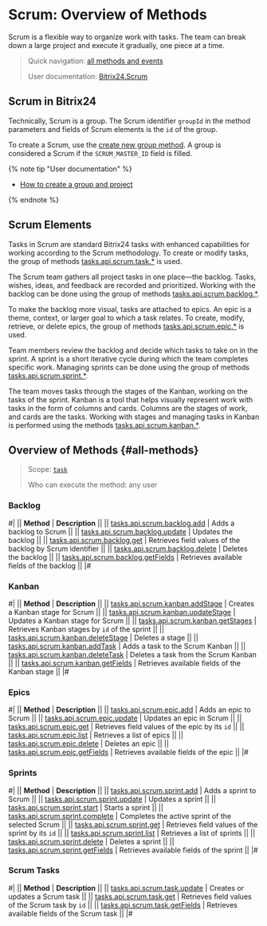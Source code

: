 # Scrum: Overview of Methods

Scrum is a flexible way to organize work with tasks. The team can break down a large project and execute it gradually, one piece at a time.

> Quick navigation: [all methods and events](#all-methods) 
> 
> User documentation: [Bitrix24.Scrum](https://helpdesk.bitrix24.com/open/14786248/)

## Scrum in Bitrix24

Technically, Scrum is a group. The Scrum identifier `groupId` in the method parameters and fields of Scrum elements is the `id` of the group.

To create a Scrum, use the [create new group method](../sonet-group-create.md). A group is considered a Scrum if the `SCRUM_MASTER_ID` field is filled.

{% note tip "User documentation" %}

- [How to create a group and project](https://helpdesk.bitrix24.com/open/22796428/)

{% endnote %}

## Scrum Elements

Tasks in Scrum are standard Bitrix24 tasks with enhanced capabilities for working according to the Scrum methodology. To create or modify tasks, the group of methods [tasks.api.scrum.task.*](./task/index.md) is used.

The Scrum team gathers all project tasks in one place—the backlog. Tasks, wishes, ideas, and feedback are recorded and prioritized. Working with the backlog can be done using the group of methods [tasks.api.scrum.backlog.*](./backlog/index.md).

To make the backlog more visual, tasks are attached to epics. An epic is a theme, context, or larger goal to which a task relates. To create, modify, retrieve, or delete epics, the group of methods [tasks.api.scrum.epic.*](./epic/index.md) is used.

Team members review the backlog and decide which tasks to take on in the sprint. A sprint is a short iterative cycle during which the team completes specific work. Managing sprints can be done using the group of methods [tasks.api.scrum.sprint.*](./sprint/index.md).

The team moves tasks through the stages of the Kanban, working on the tasks of the sprint. Kanban is a tool that helps visually represent work with tasks in the form of columns and cards. Columns are the stages of work, and cards are the tasks. Working with stages and managing tasks in Kanban is performed using the methods [tasks.api.scrum.kanban.*](./kanban/index.md).

## Overview of Methods {#all-methods} 

> Scope: [`task`](../../scopes/permissions.md)
>
> Who can execute the method: any user

### Backlog

#|
|| **Method** | **Description** ||
|| [tasks.api.scrum.backlog.add](./backlog/tasks-api-scrum-backlog-add.md) | Adds a backlog to Scrum ||
|| [tasks.api.scrum.backlog.update](./backlog/tasks-api-scrum-backlog-update.md) | Updates the backlog ||
|| [tasks.api.scrum.backlog.get](./backlog/tasks-api-scrum-backlog-get.md) | Retrieves field values of the backlog by Scrum identifier ||
|| [tasks.api.scrum.backlog.delete](./backlog/tasks-api-scrum-backlog-delete.md) | Deletes the backlog ||
|| [tasks.api.scrum.backlog.getFields](./backlog/tasks-api-scrum-backlog-get-fields.md) | Retrieves available fields of the backlog ||
|#

### Kanban

#|
|| **Method** | **Description** ||
|| [tasks.api.scrum.kanban.addStage](./kanban/tasks-api-scrum-kanban-add-stage.md) | Creates a Kanban stage for Scrum ||
|| [tasks.api.scrum.kanban.updateStage](./kanban/tasks-api-scrum-kanban-update-stage.md) | Updates a Kanban stage for Scrum ||
|| [tasks.api.scrum.kanban.getStages](./kanban/tasks-api-scrum-kanban-get-stages.md) | Retrieves Kanban stages by `id` of the sprint ||
|| [tasks.api.scrum.kanban.deleteStage](./kanban/tasks-api-scrum-kanban-delete-stage.md) | Deletes a stage ||
|| [tasks.api.scrum.kanban.addTask](./kanban/tasks-api-scrum-kanban-add-task.md) | Adds a task to the Scrum Kanban ||
|| [tasks.api.scrum.kanban.deleteTask](./kanban/tasks-api-scrum-kanban-delete-task.md) | Deletes a task from the Scrum Kanban ||
|| [tasks.api.scrum.kanban.getFields](./kanban/tasks-api-scrum-kanban-get-fields.md) | Retrieves available fields of the Kanban stage ||
|#

### Epics

#|
|| **Method** | **Description** ||
|| [tasks.api.scrum.epic.add](./epic/tasks-api-scrum-epic-add.md) | Adds an epic to Scrum ||
|| [tasks.api.scrum.epic.update](./epic/tasks-api-scrum-epic-update.md) | Updates an epic in Scrum ||
|| [tasks.api.scrum.epic.get](./epic/tasks-api-scrum-epic-get.md) | Retrieves field values of the epic by its `id` ||
|| [tasks.api.scrum.epic.list](./epic/tasks-api-scrum-epic-list.md) | Retrieves a list of epics ||
|| [tasks.api.scrum.epic.delete](./epic/tasks-api-scrum-epic-delete.md) | Deletes an epic ||
|| [tasks.api.scrum.epic.getFields](./epic/tasks-api-scrum-epic-get-fields.md) | Retrieves available fields of the epic ||
|#

### Sprints

#|
|| **Method** | **Description** ||
|| [tasks.api.scrum.sprint.add](./sprint/tasks-api-scrum-sprint-add.md) | Adds a sprint to Scrum ||
|| [tasks.api.scrum.sprint.update](./sprint/tasks-api-scrum-sprint-update.md) | Updates a sprint ||
|| [tasks.api.scrum.sprint.start](./sprint/tasks-api-scrum-sprint-start.md) | Starts a sprint ||
|| [tasks.api.scrum.sprint.complete](./sprint/tasks-api-scrum-sprint-complete.md) | Completes the active sprint of the selected Scrum ||
|| [tasks.api.scrum.sprint.get](./sprint/tasks-api-scrum-sprint-get.md) | Retrieves field values of the sprint by its `id` ||
|| [tasks.api.scrum.sprint.list](./sprint/tasks-api-scrum-sprint-list.md) | Retrieves a list of sprints ||
|| [tasks.api.scrum.sprint.delete](./sprint/tasks-api-scrum-sprint-delete.md) | Deletes a sprint ||
|| [tasks.api.scrum.sprint.getFields](./sprint/tasks-api-scrum-sprint-get-fields.md) | Retrieves available fields of the sprint ||
|#

### Scrum Tasks

#|
|| **Method** | **Description** ||
|| [tasks.api.scrum.task.update](./task/tasks-api-scrum-task-update.md) | Creates or updates a Scrum task ||
|| [tasks.api.scrum.task.get](./task/tasks-api-scrum-task-get.md) | Retrieves field values of the Scrum task by `id` ||
|| [tasks.api.scrum.task.getFields](./task/tasks-api-scrum-task-get-fields.md) | Retrieves available fields of the Scrum task ||
|#